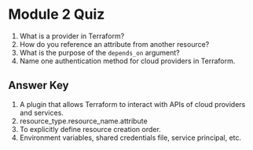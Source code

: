 # Module 2 Quiz

1. What is a provider in Terraform?
2. How do you reference an attribute from another resource?
3. What is the purpose of the `depends_on` argument?
4. Name one authentication method for cloud providers in Terraform.

## Answer Key
1. A plugin that allows Terraform to interact with APIs of cloud providers and services.
2. resource_type.resource_name.attribute
3. To explicitly define resource creation order.
4. Environment variables, shared credentials file, service principal, etc.
